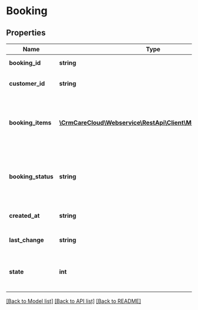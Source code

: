 # Booking

## Properties
Name | Type | Description | Notes
------------ | ------------- | ------------- | -------------
**booking_id** | **string** | The unique id of the booking | [optional] 
**customer_id** | **string** | The unique id of the customer that created the booking | [optional] 
**booking_items** | [**\CrmCareCloud\Webservice\RestApi\Client\Model\BookingItem[]**](BookingItem.md) | List of the booking items. Included in response of GET API call only if query parameter &#x60;add_booking_items&#x60; is &#x60;true&#x60; | 
**booking_status** | **string** | Current status of the booking from resource [booking-statuses](#tag/Booking-statuses). If not set, CareCloud uses default booking status. | [optional] 
**created_at** | **string** | Date and time of the booking *(YYYY-MM-DD HH:MM:SS)* | 
**last_change** | **string** | Date and time of the last change *(YYYY-MM-DD HH:MM:SS)* | [optional] 
**state** | **int** | State of the booking record *Possible values are: 0 - deleted / 1 - active / 2 - non active* | [optional] 

[[Back to Model list]](../../README.md#documentation-for-models) [[Back to API list]](../../README.md#documentation-for-api-endpoints) [[Back to README]](../../README.md)

